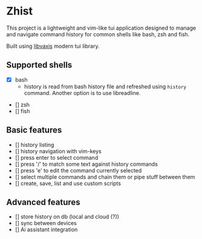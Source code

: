 # Zhist

This project is a lightweight and vim-like tui application designed 
to manage and navigate command history for common shells like bash, zsh and fish.

Built using [libvaxis](https://github.com/rockorager/libvaxis) modern tui library.

## Supported shells

- [X] bash
    - history is read from bash history file and refreshed using `history` command.
      Another option is to use libreadline.
- [] zsh
- [] fish

## Basic features

- [] history listing
- [] history navigation with vim-keys
- [] press enter to select command
- [] press '/' to match some text against history commands
- [] press 'e' to edit the command currently selected
- [] select multiple commands and chain them or pipe stuff between them
- [] create, save, list and use custom scripts

## Advanced features

- [] store history on db (local and cloud (?))
- [] sync between devices
- [] Ai assistant integration
